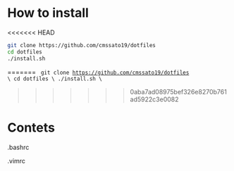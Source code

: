 # How to install
<<<<<<< HEAD
```bash
git clone https://github.com/cmssato19/dotfiles
cd dotfiles
./install.sh
```
=======
<code/>
git clone https://github.com/cmssato19/dotfiles \\
cd dotfiles \\
./install.sh \\
</code>
>>>>>>> 0aba7ad08975bef326e8270b761ad5922c3e0082

# Contets
.bashrc

.vimrc
